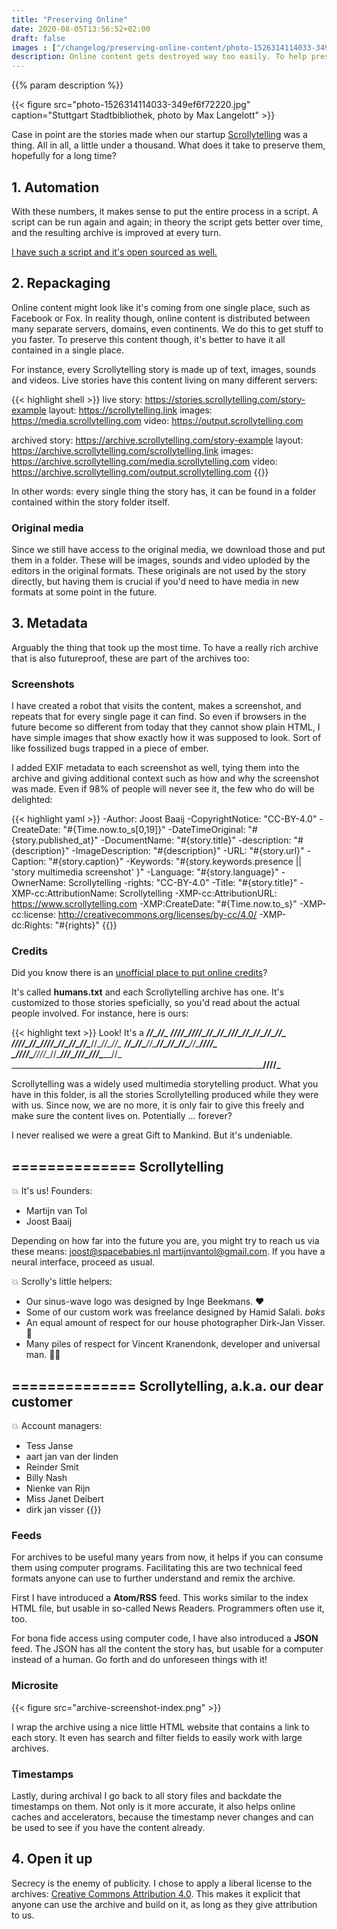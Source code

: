 ```yaml
---
title: "Preserving Online"
date: 2020-08-05T13:56:52+02:00
draft: false
images : ["/changelog/preserving-online-content/photo-1526314114033-349ef6f72220.jpg"]
description: Online content gets destroyed way too easily. To help preserve, I invented a system that fetches, analyses, and repackages it for eternity. With eternity, I mean about a decade or so. This stuff is surprisingly hard.
---
```


{{% param description %}}

{{< figure src="photo-1526314114033-349ef6f72220.jpg" caption="Stuttgart Stadtbibliothek, photo by Max Langelott" >}}

Case in point are the stories made when our startup [Scrollytelling](https://www.scrollytelling.com) was a thing. All in all, a little under a thousand. What
does it take to preserve them, hopefully for a long time?

## 1. Automation

With these numbers, it makes sense to put the entire process in a script. A
script can be run again and again; in theory the script gets better over time,
and the resulting archive is improved at every turn.

[I have such a script and it's open sourced as well.](https://github.com/scrollytelling/export)

## 2. Repackaging

Online content might look like it's coming from one single place, such as
Facebook or Fox. In reality though, online content is distributed between many
separate servers, domains, even continents. We do this to get stuff to you faster.
To preserve this content though, it's better to have it all contained in a
single place.

For instance, every Scrollytelling story is made up of text, images, sounds and
videos. Live stories have this content living on many different servers:

{{< highlight shell >}}
live
story: https://stories.scrollytelling.com/story-example
layout: https://scrollytelling.link
images: https://media.scrollytelling.com
video: https://output.scrollytelling.com

archived
story: https://archive.scrollytelling.com/story-example
layout: https://archive.scrollytelling.com/scrollytelling.link
images: https://archive.scrollytelling.com/media.scrollytelling.com
video: https://archive.scrollytelling.com/output.scrollytelling.com
{{</highlight >}}

In other words: every single thing the story has, it can be found in a folder
contained within the story folder itself.

### Original media

Since we still have access to the original media, we download those and put
them in a folder. These will be images, sounds and video uploded by the editors
in the original formats. These originals are not used by the story directly,
but having them is crucial if you'd need to have media in new formats at some
point in the future.

## 3. Metadata

Arguably the thing that took up the most time. To have a really rich archive that
is also futureproof, these are part of the archives too:

### Screenshots

I have created a robot that visits the content, makes a screenshot, and repeats
that for every single page it can find. So even if browsers in the future become
so different from today that they cannot show plain HTML, I have simple images
that show exactly how it was supposed to look. Sort of like fossilized bugs
trapped in a piece of ember.

I added EXIF metadata to each screenshot as well, tying them into the archive
and giving additional context such as how and why the screenshot was made. Even
if 98% of people will never see it, the few who do will be delighted:

{{< highlight yaml >}}
-Author: Joost Baaij
-CopyrightNotice: "CC-BY-4.0"
-CreateDate: "#{Time.now.to_s[0,19]}"
-DateTimeOriginal: "#{story.published_at}"
-DocumentName: "#{story.title}"
-description: "#{description}"
-ImageDescription: "#{description}"
-URL: "#{story.url}"
-Caption: "#{story.caption}"
-Keywords: "#{story.keywords.presence || 'story multimedia screenshot' }"
-Language: "#{story.language}"
-OwnerName: Scrollytelling
-rights: "CC-BY-4.0"
-Title: "#{story.title}"
-XMP-cc:AttributionName: Scrollytelling
-XMP-cc:AttributionURL: https://www.scrollytelling.com
-XMP:CreateDate: "#{Time.now.to_s}"
-XMP-cc:license: http://creativecommons.org/licenses/by-cc/4.0/
-XMP-dc:Rights: "#{rights}"
{{</highlight >}}

### Credits

Did you know there is an [unofficial place to put online credits](http://humanstxt.org/)?

It's called **humans.txt** and each Scrollytelling archive has one. It's customized
to those stories speficially, so you'd read about the actual people involved.
For instance, here is ours:

{{< highlight text >}}
Look! It's a
_________________________________________________/\/\____/\/\_______________
___/\/\/\/\____/\/\/\/\__/\/\__/\/\____/\/\/\____/\/\____/\/\____/\/\__/\/\_
_/\/\/\/\____/\/\________/\/\/\/\____/\/\__/\/\__/\/\____/\/\____/\/\__/\/\_
_______/\/\__/\/\________/\/\________/\/\__/\/\__/\/\____/\/\______/\/\/\/\_
_/\/\/\/\______/\/\/\/\__/\/\__________/\/\/\____/\/\/\__/\/\/\________/\/\_
_________________________________________________________________/\/\/\/\___


Scrollytelling was a widely used multimedia storytelling product. What you
have in this folder, is all the stories Scrollytelling produced while they
were with us. Since now, we are no more, it is only fair to give this freely
and make sure the content lives on. Potentially ... forever?

I never realised we were a great Gift to Mankind. But it's undeniable.

==============
Scrollytelling
--------------

💥 It's us! Founders:

- Martijn van Tol
- Joost Baaij

Depending on how far into the future you are, you might try to reach us via
these means: joost@spacebabies.nl martijnvantol@gmail.com. If you have a
neural interface, proceed as usual.

💥 Scrolly's little helpers:

- Our sinus-wave logo was designed by Inge Beekmans. ♥
- Some of our custom work was freelance designed by Hamid Salali. *boks*
- An equal amount of respect for our house photographer Dirk-Jan Visser. 📸
- Many piles of respect for Vincent Kranendonk, developer and universal man. 👨‍🎓

==============
Scrollytelling, a.k.a. our dear customer
--------------

💥 Account managers:

- Tess Janse
- aart jan van der linden
- Reinder Smit
- Billy Nash
- Nienke van Rijn
- Miss Janet Deibert
- dirk jan visser
{{</highlight >}}

### Feeds
For archives to be useful many years from now, it helps if you can consume them
using computer programs. Facilitating this are two technical feed formats anyone
can use to further understand and remix the archive.

First I have introduced a **Atom/RSS** feed. This works similar to the index HTML
file, but usable in so-called News Readers. Programmers often use it, too.

For bona fide access using computer code, I have also introduced a **JSON** feed.
The JSON has all the content the story has, but usable for a computer instead of
a human. Go forth and do unforeseen things with it!

### Microsite

{{< figure src="archive-screenshot-index.png" >}}

I wrap the archive using a nice little HTML website that contains a link to each
story. It even has search and filter fields to easily work with large archives.

### Timestamps

Lastly, during archival I go back to all story files and backdate the timestamps
on them. Not only is it more accurate, it also helps online caches and
accelerators, because the timestamp never changes and can be used to see if you
have the content already.

## 4. Open it up

Secrecy is the enemy of publicity. I chose to apply a liberal license to the
archives: [Creative Commons Attribution 4.0](https://creativecommons.org/licenses/by/4.0/). This
makes it explicit that anyone can use the archive and build on it, as long as
they give attribution to us.
